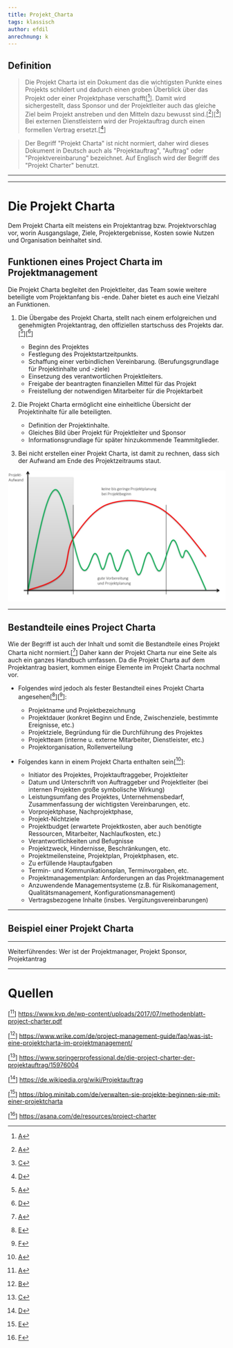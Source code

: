 ```yaml
---
title: Projekt_Charta
tags: klassisch
author: efdil
anrechnung: k
---
```


## Definition

>Die Projekt Charta ist ein Dokument das die wichtigsten Punkte eines Projekts schildert und dadurch einen groben Überblick über das Projekt oder einer Projektphase verschafft[[^1]]. Damit wird sichergestellt, dass Sponsor und der Projektleiter auch das gleiche Ziel beim Projekt anstreben und den Mitteln dazu bewusst sind.[[^1]][[^3]] Bei externen Dienstleistern wird der Projektauftrag durch einen formellen Vertrag ersetzt.[[^4]]

>Der Begriff "Projekt Charta" ist nicht normiert, daher wird dieses Dokument in Deutsch auch als "Projektauftrag", "Auftrag" oder "Projektvereinbarung" bezeichnet. Auf Englisch wird der Begriff des "Projekt Charter" benutzt.

---
---

# Die Projekt Charta
Dem Projekt Charta eilt meistens ein Projektantrag bzw. Projektvorschlag vor, worin Ausgangslage, Ziele, Projektergebnisse, Kosten sowie Nutzen und Organisation beinhaltet sind.

## Funktionen eines Project Charta im Projektmanagement
 Die Projekt Charta begleitet den Projektleiter, das Team sowie weitere beteiligte vom Projektanfang bis -ende. Daher bietet es auch eine Vielzahl an Funktionen.

 1. Die Übergabe des Projekt Charta, stellt nach einem erfolgreichen und genehmigten Projektantrag, den offiziellen startschuss des Projekts dar.[[^1]][[^4]]

    - Beginn des Projektes
    - Festlegung des Projektstartzeitpunkts.
    - Schaffung einer verbindlichen Vereinbarung.
 (Berufungsgrundlage für Projektinhalte und -ziele)
    - Einsetzung des verantwortlichen Projektleiters.
    - Freigabe der beantragten finanziellen Mittel für das Projekt
    - Freistellung der notwendigen Mitarbeiter für die Projektarbeit

2. Die Projekt Charta ermöglicht eine einheitliche Übersicht der Projektinhalte für alle beteiligten.

    - Definition der Projektinhalte.
    - Gleiches Bild über Projekt für Projektleiter und Sponsor
    - Informationsgrundlage für später hinzukommende Teammitglieder.

3. Bei nicht erstellen einer Projekt Charta, ist damit zu rechnen, dass sich der Aufwand am Ende des Projektzeitraums staut. 

![image](/kb/Projekt_Charta/Project_Charter_Graph_1.jpg)

---

## Bestandteile eines Project Charta

Wie der Begriff ist auch der Inhalt und somit die Bestandteile eines Projekt Charta nicht normiert.[[^1]] Daher kann der Projekt Charta nur eine Seite als auch ein ganzes Handbuch umfassen. Da die Projekt Charta auf dem Projektantrag basiert, kommen einige Elemente im Projekt Charta nochmal vor.

- Folgendes wird jedoch als fester Bestandteil eines Projekt Charta angesehen[[^5]][[^6]]:

  - Projektname und Projektbezeichnung
  - Projektdauer (konkret Beginn und Ende, Zwischenziele, bestimmte Ereignisse, etc.)
  - Projektziele, Begründung für die Durchführung des Projektes
  - Projektteam (interne u. externe Mitarbeiter, Dienstleister, etc.)
  - Projektorganisation, Rollenverteilung

- Folgendes kann in einem Projekt Charta enthalten sein[[^1]]:


  - Initiator des Projektes, Projektauftraggeber, Projektleiter
  - Datum und Unterschrift von Auftraggeber und Projektleiter (bei internen Projekten große symbolische Wirkung)
  - Leistungsumfang des Projektes, Unternehmensbedarf, Zusammenfassung der wichtigsten Vereinbarungen, etc.
  - Vorprojektphase, Nachprojektphase,
  - Projekt-Nichtziele
  - Projektbudget (erwartete Projektkosten, aber auch benötigte Ressourcen, Mitarbeiter, Nachlaufkosten, etc.)
  - Verantwortlichkeiten und Befugnisse
  - Projektzweck, Hindernisse, Beschränkungen, etc.
  - Projektmeilensteine, Projektplan, Projektphasen, etc.
  - Zu erfüllende Hauptaufgaben
  - Termin- und Kommunikationsplan, Terminvorgaben, etc.
  - Projektmanagementplan: Anforderungen an das Projektmanagement
  - Anzuwendende Managementsysteme (z.B. für Risikomanagement, Qualitätsmanagement, Konfigurationsmanagement)
  - Vertragsbezogene Inhalte (insbes. Vergütungsvereinbarungen)

---

## Beispiel einer Projekt Charta




---
Weiterführendes:
Wer ist der Projektmanager, Projekt Sponsor, Projektantrag


---

# Quellen

[^1]: [A](https://www.kvp.de/wp-content/uploads/2017/07/methodenblatt-project-charter.pdf) 

[^2]: [B](https://www.wrike.com/de/project-management-guide/faq/was-ist-eine-projektcharta-im-projektmanagement/)

[^3]: [C](https://www.springerprofessional.de/die-project-charter-der-projektauftrag/15976004)

[^4]: [D](https://de.wikipedia.org/wiki/Projektauftrag)

[^5]: [E](https://blog.minitab.com/de/verwalten-sie-projekte-beginnen-sie-mit-einer-projektcharta)

[^6]: [F](https://asana.com/de/resources/project-charter)


[[^1]] https://www.kvp.de/wp-content/uploads/2017/07/methodenblatt-project-charter.pdf

[[^2]] https://www.wrike.com/de/project-management-guide/faq/was-ist-eine-projektcharta-im-projektmanagement/

[[^3]] https://www.springerprofessional.de/die-project-charter-der-projektauftrag/15976004

[[^4]] https://de.wikipedia.org/wiki/Projektauftrag

[[^5]] https://blog.minitab.com/de/verwalten-sie-projekte-beginnen-sie-mit-einer-projektcharta

[[^6]] https://asana.com/de/resources/project-charter
